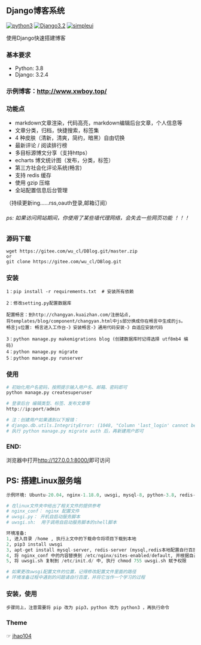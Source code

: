 ## Django博客系统
[![python3](https://img.shields.io/badge/Python-3.8-red.svg)](https://www.python.org/downloads)
[![Django3.2](https://img.shields.io/badge/Django-3.2.4-green.svg)](https://docs.djangoproject.com/zh-hans/3.2)
[![simpleui](https://img.shields.io/badge/developing%20with-Simpleui-2077ff.svg)](https://github.com/newpanjing/simpleui)

使用Django快速搭建博客

### 基本要求
* Python: 3.8
* Django: 3.2.4

### 示例博客：http://www.xwboy.top/ 

### 功能点

* markdown文章渲染，代码高亮，markdown编辑后台文章，个人信息等
* 文章分类，归档，快捷搜索，标签集
* 4 种皮肤（清新，清爽，简约，暗黑）自由切换
* 最新评论 / 阅读排行榜
* 多目标源博文分享（支持https）
* echarts 博文统计图（发布，分类，标签）
* 第三方社会化评论系统(畅言)
* 支持 redis 缓存
* 使用 gzip 压缩
* 全站配置信息后台管理

（持续更新ing......rss,oauth登录,邮箱订阅）

###### ps: 如果访问网站期间，你使用了某些墙代理网络，会失去一些网页功能 ！！！

### 源码下载
```
wget https://gitee.com/wu_cl/DBlog.git/master.zip
or
git clone https://gitee.com/wu_cl/DBlog.git
```

### 安装
```
1：pip install -r requirements.txt  # 安装所有依赖

2：修改setting.py配置数据库

配置畅言：到http://changyan.kuaizhan.com/注册站点,
将templates/blog/component/changyan.html中js部分换成你在畅言中生成的js。
畅言js位置: 畅言进入工作台-》安装畅言-》通用代码安装-》自适应安装代码

3：python manage.py makemigrations blog (创建数据库时记得选择 utf8mb4 编码)
4：python manage.py migrate
5：python manage.py runserver
```

### 使用

```python
# 初始化用户名密码，按照提示输入用户名、邮箱、密码即可
python manage.py createsuperuser

# 登录后台 编辑类型、标签、发布文章等
http://ip:port/admin

# 注：创建用户如果遇到以下报错：
# django.db.utils.IntegrityError: (1048, "Column 'last_login' cannot be null")
# 执行 python manage.py migrate auth 后，再新建用户即可
```


### END:
浏览器中打开<http://127.0.0.1:8000/>即可访问


## PS: 搭建Linux服务端
```python
示例环境: Ubuntu-20.04, nginx-1.18.0, uwsgi, mysql-8, python-3.8, redis-server

# 在linux文件夹中给出了相关文件的提供参考
# nginx_conf： nginx 配置文件
# uwsgi.py： 开机自启动服务脚本
# uwsgi.sh:  用于调用自启动服务脚本的shell脚本

环境准备:
1, 进入目录 /home , 执行上文中的下载命令将项目下载到本地
2, pip3 install uwsgi
3, apt-get install mysql-server, redis-server (mysql,redis本地配置自行百度)
4, 将 nginx_conf 中的内容替换到 /etc/nginx/sites-enabled/default, 并根据自己的网站设置进行修改
5, 将 uwsgi.sh 复制到 /etc/init.d/ 中, 执行 chmod 755 uwsgi.sh 赋予权限

# 如果更改uwsgi配置文件的位置，记得修改配置文件里面的路径
# 环境准备过程中遇到的问题请自行百度，并将它当作一个学习的过程
```

### 安装，使用
```
步骤同上，注意需要将 pip 改为 pip3，python 改为 python3 ，再执行命令
```


### Theme
☞ [jhao104](https://github.com/jhao104/django-blog)